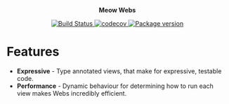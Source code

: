 <p align="center">
    <b>Meow Webs</b>
</p>

<p align="center">
<a href="https://travis-ci.com/github/aachurin/meow.webs">
    <img src="https://travis-ci.com/aachurin/meow.webs.svg?branch=master" alt="Build Status">
</a>
<a href="https://codecov.io/gh/aachurin/meow.webs">
    <img src="https://codecov.io/gh/aachurin/meow.webs/branch/master/graph/badge.svg" alt="codecov">
</a>
<a href="https://pypi.python.org/pypi/meow.webs">
    <img src="https://badge.fury.io/py/meow.webs.svg" alt="Package version">
</a>
</p>

# Features

* **Expressive** - Type annotated views, that make for expressive, testable code.
* **Performance** - Dynamic behaviour for determining how to run each view makes Webs incredibly efficient.
